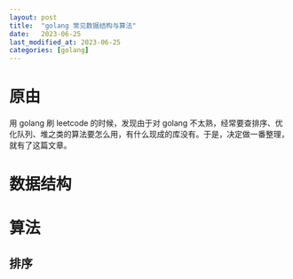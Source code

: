 ```yaml
---
layout: post
title:  "golang 常见数据结构与算法"
date:   2023-06-25
last_modified_at: 2023-06-25
categories: [golang]
---
```


# 原由
用 golang 刷 leetcode 的时候，发现由于对 golang 不太熟，经常要查排序、优化队列、堆之类的算法要怎么用，有什么现成的库没有。于是，决定做一番整理，就有了这篇文章。

# 数据结构


# 算法
## 排序

